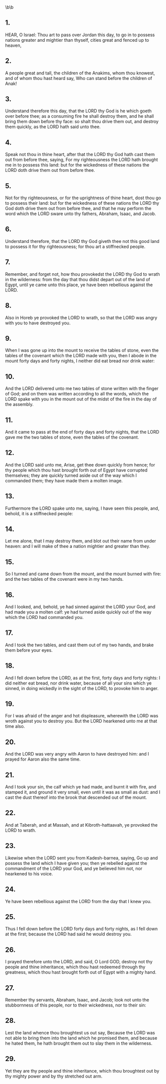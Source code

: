 \b\b
## 1.
HEAR, O Israel: Thou art to pass over Jordan this day, to go in to possess nations greater and mightier than thyself, cities great and fenced up to heaven,
## 2.
A people great and tall, the children of the Anakims, whom thou knowest, and of whom thou hast heard say, Who can stand before the children of Anak!
## 3.
Understand therefore this day, that the LORD thy God is he which goeth over before thee; as a consuming fire he shall destroy them, and he shall bring them down before thy face: so shalt thou drive them out, and destroy them quickly, as the LORD hath said unto thee.
## 4.
Speak not thou in thine heart, after that the LORD thy God hath cast them out from before thee, saying, For my righteousness the LORD hath brought me in to possess this land: but for the wickedness of these nations the LORD doth drive them out from before thee.
## 5.
Not for thy righteousness, or for the uprightness of thine heart, dost thou go to possess their land: but for the wickedness of these nations the LORD thy God doth drive them out from before thee, and that he may perform the word which the LORD sware unto thy fathers, Abraham, Isaac, and Jacob.
## 6.
Understand therefore, that the LORD thy God giveth thee not this good land to possess it for thy righteousness; for thou art a stiffnecked people.
## 7.
Remember, and forget not, how thou provokedst the LORD thy God to wrath in the wilderness: from the day that thou didst depart out of the land of Egypt, until ye came unto this place, ye have been rebellious against the LORD.
## 8.
Also in Horeb ye provoked the LORD to wrath, so that the LORD was angry with you to have destroyed you.
## 9.
When I was gone up into the mount to receive the tables of stone, even the tables of the covenant which the LORD made with you, then I abode in the mount forty days and forty nights, I neither did eat bread nor drink water:
## 10.
And the LORD delivered unto me two tables of stone written with the finger of God; and on them was written according to all the words, which the LORD spake with you in the mount out of the midst of the fire in the day of the assembly.
## 11.
And it came to pass at the end of forty days and forty nights, that the LORD gave me the two tables of stone, even the tables of the covenant.
## 12.
And the LORD said unto me, Arise, get thee down quickly from hence; for thy people which thou hast brought forth out of Egypt have corrupted themselves; they are quickly turned aside out of the way which I commanded them; they have made them a molten image.
## 13.
Furthermore the LORD spake unto me, saying, I have seen this people, and, behold, it is a stiffnecked people:
## 14.
Let me alone, that I may destroy them, and blot out their name from under heaven: and I will make of thee a nation mightier and greater than they.
## 15.
So I turned and came down from the mount, and the mount burned with fire: and the two tables of the covenant were in my two hands.
## 16.
And I looked, and, behold, ye had sinned against the LORD your God, and had made you a molten calf: ye had turned aside quickly out of the way which the LORD had commanded you.
## 17.
And I took the two tables, and cast them out of my two hands, and brake them before your eyes.
## 18.
And I fell down before the LORD, as at the first, forty days and forty nights: I did neither eat bread, nor drink water, because of all your sins which ye sinned, in doing wickedly in the sight of the LORD, to provoke him to anger.
## 19.
For I was afraid of the anger and hot displeasure, wherewith the LORD was wroth against you to destroy you.  But the LORD hearkened unto me at that time also.
## 20.
And the LORD was very angry with Aaron to have destroyed him: and I prayed for Aaron also the same time.
## 21.
And I took your sin, the calf which ye had made, and burnt it with fire, and stamped it, and ground it very small, even until it was as small as dust: and I cast the dust thereof into the brook that descended out of the mount.
## 22.
And at Taberah, and at Massah, and at Kibroth-hattaavah, ye provoked the LORD to wrath.
## 23.
Likewise when the LORD sent you from Kadesh-barnea, saying, Go up and possess the land which I have given you; then ye rebelled against the commandment of the LORD your God, and ye believed him not, nor hearkened to his voice.
## 24.
Ye have been rebellious against the LORD from the day that I knew you.
## 25.
Thus I fell down before the LORD forty days and forty nights, as I fell down at the first; because the LORD had said he would destroy you.
## 26.
I prayed therefore unto the LORD, and said, O Lord GOD, destroy not thy people and thine inheritance, which thou hast redeemed through thy greatness, which thou hast brought forth out of Egypt with a mighty hand.
## 27.
Remember thy servants, Abraham, Isaac, and Jacob; look not unto the stubbornness of this people, nor to their wickedness, nor to their sin:
## 28.
Lest the land whence thou broughtest us out say, Because the LORD was not able to bring them into the land which he promised them, and because he hated them, he hath brought them out to slay them in the wilderness.
## 29.
Yet they are thy people and thine inheritance, which thou broughtest out by thy mighty power and by thy stretched out arm.
